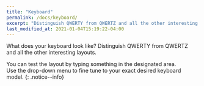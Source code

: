 ```yaml
---
title: "Keyboard"
permalink: /docs/keyboard/
excerpt: "Distinguish QWERTY from QWERTZ and all the other interesting layouts."
last_modified_at: 2021-01-04T15:19:22-04:00
---
```


What does your keyboard look like? Distinguish QWERTY from QWERTZ and all the other interesting layouts.

You can test the layout by typing something in the designated area.  
Use the drop-down menu to fine tune to your exact desired keyboard model.
{: .notice--info}

